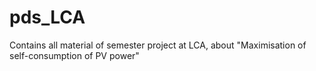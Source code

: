 # pds_LCA
Contains all material of semester project at LCA, about "Maximisation of self-consumption of PV power"

